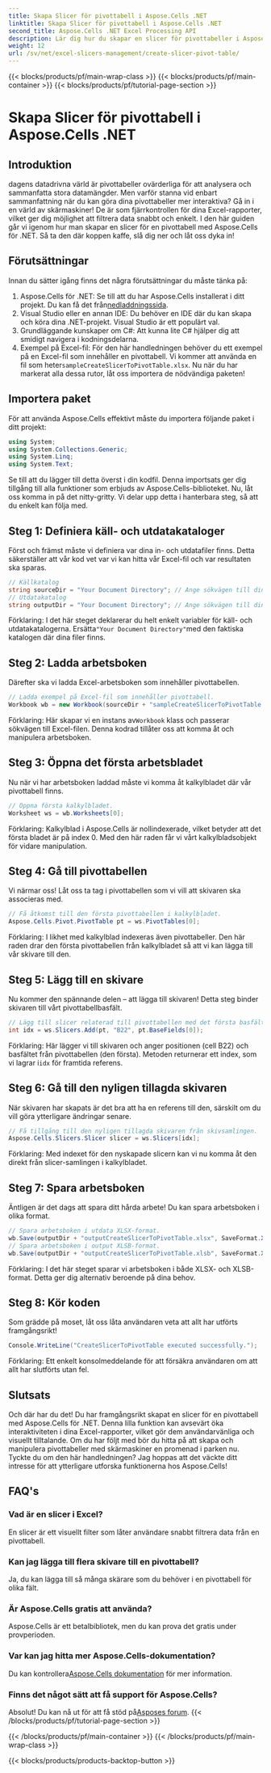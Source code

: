 ```yaml
---
title: Skapa Slicer för pivottabell i Aspose.Cells .NET
linktitle: Skapa Slicer för pivottabell i Aspose.Cells .NET
second_title: Aspose.Cells .NET Excel Processing API
description: Lär dig hur du skapar en slicer för pivottabeller i Aspose.Cells .NET med vår steg-för-steg-guide. Förbättra dina Excel-rapporter.
weight: 12
url: /sv/net/excel-slicers-management/create-slicer-pivot-table/
---
```


{{< blocks/products/pf/main-wrap-class >}}
{{< blocks/products/pf/main-container >}}
{{< blocks/products/pf/tutorial-page-section >}}

# Skapa Slicer för pivottabell i Aspose.Cells .NET

## Introduktion
dagens datadrivna värld är pivottabeller ovärderliga för att analysera och sammanfatta stora datamängder. Men varför stanna vid enbart sammanfattning när du kan göra dina pivottabeller mer interaktiva? Gå in i en värld av skärmaskiner! De är som fjärrkontrollen för dina Excel-rapporter, vilket ger dig möjlighet att filtrera data snabbt och enkelt. I den här guiden går vi igenom hur man skapar en slicer för en pivottabell med Aspose.Cells för .NET. Så ta den där koppen kaffe, slå dig ner och låt oss dyka in!
## Förutsättningar
Innan du sätter igång finns det några förutsättningar du måste tänka på:
1.  Aspose.Cells för .NET: Se till att du har Aspose.Cells installerat i ditt projekt. Du kan få det från[nedladdningssida](https://releases.aspose.com/cells/net/).
2. Visual Studio eller en annan IDE: Du behöver en IDE där du kan skapa och köra dina .NET-projekt. Visual Studio är ett populärt val.
3. Grundläggande kunskaper om C#: Att kunna lite C# hjälper dig att smidigt navigera i kodningsdelarna.
4. Exempel på Excel-fil: För den här handledningen behöver du ett exempel på en Excel-fil som innehåller en pivottabell. Vi kommer att använda en fil som heter`sampleCreateSlicerToPivotTable.xlsx`.
Nu när du har markerat alla dessa rutor, låt oss importera de nödvändiga paketen!
## Importera paket
För att använda Aspose.Cells effektivt måste du importera följande paket i ditt projekt:
```csharp
using System;
using System.Collections.Generic;
using System.Linq;
using System.Text;
```
Se till att du lägger till detta överst i din kodfil. Denna importsats ger dig tillgång till alla funktioner som erbjuds av Aspose.Cells-biblioteket.
Nu, låt oss komma in på det nitty-gritty. Vi delar upp detta i hanterbara steg, så att du enkelt kan följa med. 
## Steg 1: Definiera käll- och utdatakataloger
Först och främst måste vi definiera var dina in- och utdatafiler finns. Detta säkerställer att vår kod vet var vi kan hitta vår Excel-fil och var resultaten ska sparas.
```csharp
// Källkatalog
string sourceDir = "Your Document Directory"; // Ange sökvägen till din källkatalog
// Utdatakatalog
string outputDir = "Your Document Directory"; // Ange sökvägen till din utdatakatalog
```
 Förklaring: I det här steget deklarerar du helt enkelt variabler för käll- och utdatakatalogerna. Ersätta`"Your Document Directory"`med den faktiska katalogen där dina filer finns.
## Steg 2: Ladda arbetsboken
Därefter ska vi ladda Excel-arbetsboken som innehåller pivottabellen. 
```csharp
// Ladda exempel på Excel-fil som innehåller pivottabell.
Workbook wb = new Workbook(sourceDir + "sampleCreateSlicerToPivotTable.xlsx");
```
 Förklaring: Här skapar vi en instans av`Workbook` klass och passerar sökvägen till Excel-filen. Denna kodrad tillåter oss att komma åt och manipulera arbetsboken.
## Steg 3: Öppna det första arbetsbladet
Nu när vi har arbetsboken laddad måste vi komma åt kalkylbladet där vår pivottabell finns.
```csharp
// Öppna första kalkylbladet.
Worksheet ws = wb.Worksheets[0];
```
Förklaring: Kalkylblad i Aspose.Cells är nollindexerade, vilket betyder att det första bladet är på index 0. Med den här raden får vi vårt kalkylbladsobjekt för vidare manipulation.
## Steg 4: Gå till pivottabellen
Vi närmar oss! Låt oss ta tag i pivottabellen som vi vill att skivaren ska associeras med.
```csharp
// Få åtkomst till den första pivottabellen i kalkylbladet.
Aspose.Cells.Pivot.PivotTable pt = ws.PivotTables[0];
```
Förklaring: I likhet med kalkylblad indexeras även pivottabeller. Den här raden drar den första pivottabellen från kalkylbladet så att vi kan lägga till vår skivare till den.
## Steg 5: Lägg till en skivare
Nu kommer den spännande delen – att lägga till skivaren! Detta steg binder skivaren till vårt pivottabellbasfält.
```csharp
// Lägg till slicer relaterad till pivottabellen med det första basfältet i cell B22.
int idx = ws.Slicers.Add(pt, "B22", pt.BaseFields[0]);
```
 Förklaring: Här lägger vi till skivaren och anger positionen (cell B22) och basfältet från pivottabellen (den första). Metoden returnerar ett index, som vi lagrar i`idx` för framtida referens.
## Steg 6: Gå till den nyligen tillagda skivaren
När skivaren har skapats är det bra att ha en referens till den, särskilt om du vill göra ytterligare ändringar senare.
```csharp
// Få tillgång till den nyligen tillagda skivaren från skivsamlingen.
Aspose.Cells.Slicers.Slicer slicer = ws.Slicers[idx];
```
Förklaring: Med indexet för den nyskapade slicern kan vi nu komma åt den direkt från slicer-samlingen i kalkylbladet.
## Steg 7: Spara arbetsboken
Äntligen är det dags att spara ditt hårda arbete! Du kan spara arbetsboken i olika format.
```csharp
// Spara arbetsboken i utdata XLSX-format.
wb.Save(outputDir + "outputCreateSlicerToPivotTable.xlsx", SaveFormat.Xlsx);
// Spara arbetsboken i output XLSB-format.
wb.Save(outputDir + "outputCreateSlicerToPivotTable.xlsb", SaveFormat.Xlsb);
```
Förklaring: I det här steget sparar vi arbetsboken i både XLSX- och XLSB-format. Detta ger dig alternativ beroende på dina behov.
## Steg 8: Kör koden
Som grädde på moset, låt oss låta användaren veta att allt har utförts framgångsrikt!
```csharp
Console.WriteLine("CreateSlicerToPivotTable executed successfully.");
```
Förklaring: Ett enkelt konsolmeddelande för att försäkra användaren om att allt har slutförts utan fel.
## Slutsats
Och där har du det! Du har framgångsrikt skapat en slicer för en pivottabell med Aspose.Cells för .NET. Denna lilla funktion kan avsevärt öka interaktiviteten i dina Excel-rapporter, vilket gör dem användarvänliga och visuellt tilltalande.
Om du har följt med bör du hitta på att skapa och manipulera pivottabeller med skärmaskiner en promenad i parken nu. Tyckte du om den här handledningen? Jag hoppas att det väckte ditt intresse för att ytterligare utforska funktionerna hos Aspose.Cells!
## FAQ's
### Vad är en slicer i Excel?
En slicer är ett visuellt filter som låter användare snabbt filtrera data från en pivottabell.
### Kan jag lägga till flera skivare till en pivottabell?
Ja, du kan lägga till så många skärare som du behöver i en pivottabell för olika fält.
### Är Aspose.Cells gratis att använda?
Aspose.Cells är ett betalbibliotek, men du kan prova det gratis under provperioden.
### Var kan jag hitta mer Aspose.Cells-dokumentation?
 Du kan kontrollera[Aspose.Cells dokumentation](https://reference.aspose.com/cells/net/) för mer information.
### Finns det något sätt att få support för Aspose.Cells?
 Absolut! Du kan nå ut för att få stöd på[Asposes forum](https://forum.aspose.com/c/cells/9).
{{< /blocks/products/pf/tutorial-page-section >}}

{{< /blocks/products/pf/main-container >}}
{{< /blocks/products/pf/main-wrap-class >}}

{{< blocks/products/products-backtop-button >}}
